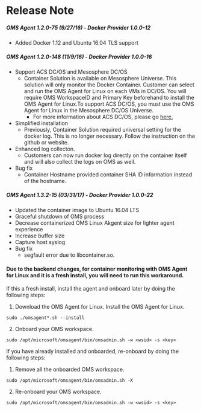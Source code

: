 # Release Note

##### OMS Agent 1.2.0-75 (9/27/16) - Docker Provider 1.0.0-12 
- Added Docker 1.12 and Ubuntu 16.04 TLS support

##### OMS Agent 1.2.0-148 (11/9/16) - Docker Provider 1.0.0-16
- Support ACS DC/OS and Mesosphere DC/OS
    -   Container Solution is available on Mesosphere Universe. This solution will only monitor the Docker Container. Customer can select and run the OMS Agent for Linux on each VMs in DC/OS. You will require OMS WorkspaceID and Primary Key beforehand to install the OMS Agent for Linux.To support ACS DC/OS, you must use the OMS Agent for Linux in the Mesosphere DC/OS Universe.  
        -   For more information about ACS DC/OS, please go [here.](https://azure.microsoft.com/en-us/documentation/services/container-service/)
-   Simplified installation 
	- Previously, Container Solution required universal setting for the docker log. This is no longer necessary. Follow the instruction on the github or website. 
-  Enhanced log collecton. 
	-  Customers can now run docker log directly on the container itself and will also collect the logs on OMS as well. 
- Bug fix
	- Container Hostname provided container SHA ID information instead of the hostname.

##### OMS Agent 1.3.2-15 (03/31/17) - Docker Provider 1.0.0-22
- Updated the container image to Ubuntu 16.04 LTS
- Graceful shutdown of OMS process
- Decrease containerized OMS Linux Akgent size for lighter agent experience
- Increase buffer size
- Capture host syslog
- Bug fix
	- segfault error due to libcontainer.so. 

#### Due to the backend changes, for container monitoring with OMS Agent for Linux and it is a fresh install, you will need to run this workaround. 

If this a fresh install, install the agent and onboard later by doing the following steps: 
1. Download the OMS Agent for Linux. Install the OMS Agent for Linux. 
	
```sudo ./omsagent*.sh --install``` 

2. Onboard your OMS workspace.

```sudo /opt/microsoft/omsagent/bin/omsadmin.sh -w <wsid> -s <key>``` 

If you have already installed and onboarded, re-onboard by doing the following steps:
1. Remove all the onboarded OMS workspace.  

```sudo /opt/microsoft/omsagent/bin/omsadmin.sh -X```

2. Re-onboard your OMS workspace. 

```sudo /opt/microsoft/omsagent/bin/omsadmin.sh -w <wsid> -s <key>```
